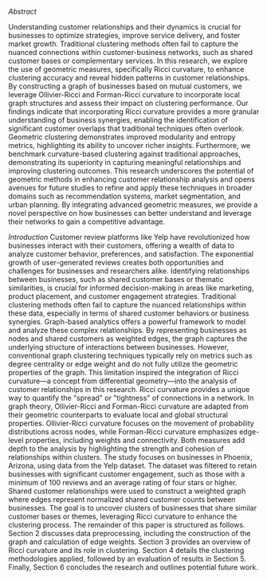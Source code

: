 *Abstract*


Understanding customer relationships and their dynamics is crucial for businesses to optimize strategies, improve service delivery, and foster market growth. Traditional clustering methods often fail to capture the nuanced connections within customer-business networks, such as shared customer bases or complementary services. In this research, we explore the use of geometric measures, specifically Ricci curvature, to enhance clustering accuracy and reveal hidden patterns in customer relationships. By constructing a graph of businesses based on mutual customers, we leverage Ollivier-Ricci and Forman-Ricci curvature to incorporate local graph structures and assess their impact on clustering performance.
Our findings indicate that incorporating Ricci curvature provides a more granular understanding of business synergies, enabling the identification of significant customer overlaps that traditional techniques often overlook. Geometric clustering demonstrates improved modularity and entropy metrics, highlighting its ability to uncover richer insights. Furthermore, we benchmark curvature-based clustering against traditional approaches, demonstrating its superiority in capturing meaningful relationships and improving clustering outcomes.
This research underscores the potential of geometric methods in enhancing customer relationship analysis and opens avenues for future studies to refine and apply these techniques in broader domains such as recommendation systems, market segmentation, and urban planning. By integrating advanced geometric measures, we provide a novel perspective on how businesses can better understand and leverage their networks to gain a competitive advantage.


*Introduction*
Customer review platforms like Yelp have revolutionized how businesses interact with their customers, offering a wealth of data to analyze customer behavior, preferences, and satisfaction. The exponential growth of user-generated reviews creates both opportunities and challenges for businesses and researchers alike. Identifying relationships between businesses, such as shared customer bases or thematic similarities, is crucial for informed decision-making in areas like marketing, product placement, and customer engagement strategies. Traditional clustering methods often fail to capture the nuanced relationships within these data, especially in terms of shared customer behaviors or business synergies.
Graph-based analytics offers a powerful framework to model and analyze these complex relationships. By representing businesses as nodes and shared customers as weighted edges, the graph captures the underlying structure of interactions between businesses. However, conventional graph clustering techniques typically rely on metrics such as degree centrality or edge weight and do not fully utilize the geometric properties of the graph. This limitation inspired the integration of Ricci curvature—a concept from differential geometry—into the analysis of customer relationships in this research.
Ricci curvature provides a unique way to quantify the "spread" or "tightness" of connections in a network. In graph theory, Ollivier-Ricci and Forman-Ricci curvature are adapted from their geometric counterparts to evaluate local and global structural properties. Ollivier-Ricci curvature focuses on the movement of probability distributions across nodes, while Forman-Ricci curvature emphasizes edge-level properties, including weights and connectivity. Both measures add depth to the analysis by highlighting the strength and cohesion of relationships within clusters.
The study focuses on businesses in Phoenix, Arizona, using data from the Yelp dataset. The dataset was filtered to retain businesses with significant customer engagement, such as those with a minimum of 100 reviews and an average rating of four stars or higher. Shared customer relationships were used to construct a weighted graph where edges represent normalized shared customer counts between businesses. The goal is to uncover clusters of businesses that share similar customer bases or themes, leveraging Ricci curvature to enhance the clustering process.
The remainder of this paper is structured as follows. Section 2 discusses data preprocessing, including the construction of the graph and calculation of edge weights. Section 3 provides an overview of Ricci curvature and its role in clustering. Section 4 details the clustering methodologies applied, followed by an evaluation of results in Section 5. Finally, Section 6 concludes the research and outlines potential future work.
